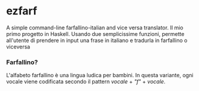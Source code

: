# ezfarf
A simple command-line farfallino-italian and vice versa translator.
Il mio primo progetto in Haskell. Usando due semplicissime funzioni, permette all'utente di prendere in input una frase in italiano e tradurla in farfallino o viceversa



### Farfallino?

L'alfabeto farfallino è una lingua ludica per bambini. In questa variante, ogni vocale viene codificata secondo il pattern _vocale_ + _"f"_ + _vocale_. 
